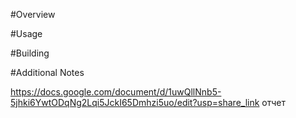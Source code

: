 #Overview

#Usage

#Building

#Additional Notes

https://docs.google.com/document/d/1uwQllNnb5-5jhki6YwtODqNg2Lqi5JckI65Dmhzi5uo/edit?usp=share_link
отчет
